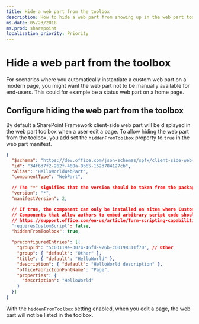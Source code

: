```yaml
---
title: Hide a web part from the toolbox
description: How to hide a web part from showing up in the web part toolbox on a modern page
ms.date: 05/23/2018
ms.prod: sharepoint
localization_priority: Priority
---
```


# Hide a web part from the toolbox

For scenarios where you automatically instantiate a custom web part on a modern page, you might want the web part not to be manually available for end-users. This could for example be a status web part on a home page.

## Configure hiding the web part from the toolbox

By default a SharePoint Framework client-side web part will be displayed in the web part toolbox when a user edit a page. To allow hiding the web part from the toolbox, you add set the `hiddenFromToolbox` property to `true` in the web part manifest.

```json
{
  "$schema": "https://dev.office.com/json-schemas/spfx/client-side-web-part-manifest.schema.json",
  "id": "34f6d7f2-262f-460a-8b65-152d784127cb",
  "alias": "HelloWorldWebPart",
  "componentType": "WebPart",

  // The "*" signifies that the version should be taken from the package.json
  "version": "*",
  "manifestVersion": 2,

  // If true, the component can only be installed on sites where Custom Script is allowed.
  // Components that allow authors to embed arbitrary script code should set this to true.
  // https://support.office.com/en-us/article/Turn-scripting-capabilities-on-or-off-1f2c515f-5d7e-448a-9fd7-835da935584f
  "requiresCustomScript": false,
  "hiddenFromToolbox": true,

  "preconfiguredEntries": [{
    "groupId": "5c03119e-3074-46fd-976b-c60198311f70", // Other
    "group": { "default": "Other" },
    "title": { "default": "HelloWorld" },
    "description": { "default": "HelloWorld description" },
    "officeFabricIconFontName": "Page",
    "properties": {
      "description": "HelloWorld"
    }
  }]
}
```

With the `hiddenFromToolbox` setting enabled, when you edit a page, the web part will not be listed in the toolbox.
